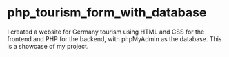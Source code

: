 # php_tourism_form_with_database
I created a website for Germany tourism using HTML and CSS for the frontend and PHP for the backend, with phpMyAdmin as the database. This is a showcase of my project.
